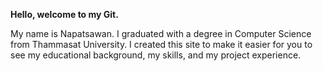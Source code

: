 **Hello, welcome to my Git.**

My name is Napatsawan. I graduated with a degree in Computer Science from Thammasat University. I created this site to make it easier for you to see my educational background, my skills, and my project experience.
